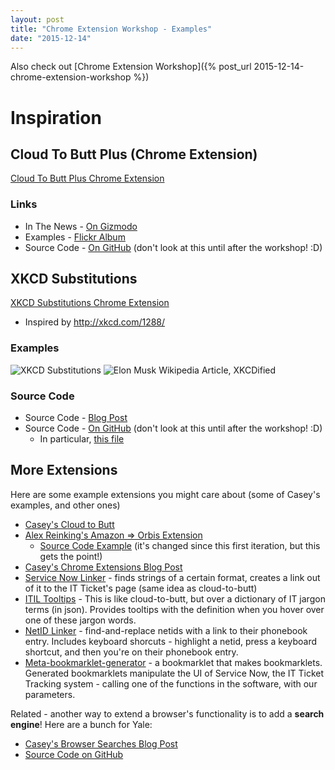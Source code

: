 ```yaml
---
layout: post
title: "Chrome Extension Workshop - Examples"
date: "2015-12-14"
---
```


Also check out
[Chrome Extension Workshop]({% post_url 2015-12-14-chrome-extension-workshop %})

# Inspiration

## Cloud To Butt Plus (Chrome Extension)
[Cloud To Butt Plus Chrome Extension](https://chrome.google.com/webstore/detail/cloud-to-butt-plus/apmlngnhgbnjpajelfkmabhkfapgnoai?hl=en)

### Links
- In The News - [On Gizmodo](http://gizmodo.com/a-chrome-extension-that-replaces-cloud-with-butts-w-1615813889)
- Examples - [Flickr Album](https://www.flickr.com/groups/cloud-to-butt/)
- Source Code - [On GitHub](https://github.com/hank/cloud-to-butt) (don't look at this until after the workshop! :D)

## XKCD Substitutions
[XKCD Substitutions Chrome Extension](https://chrome.google.com/webstore/detail/xkcdsub/glpaoenbjdiebkecnchcncjlbdchneif?hl=en-US)
- Inspired by http://xkcd.com/1288/

### Examples
![XKCD Substitutions](http://imgs.xkcd.com/comics/substitutions.png)
![Elon Musk Wikipedia Article, XKCDified](http://yspr.files.wordpress.com/2013/11/elon1.png)

### Source Code
- Source Code - [Blog Post](http://mattdickenson.com/2013/11/08/a-chrome-extension-for-xkcd-substitutions/)
- Source Code - [On GitHub](https://github.com/mcdickenson/xkcdsub) (don't look at this until after the workshop! :D)
  - In particular, [this file](https://github.com/mcdickenson/xkcdsub/blob/master/xkcdsub.js)

## More Extensions

Here are some example extensions you might care about (some of Casey's examples, and other ones)

- [Casey's Cloud to Butt](https://github.com/caseywatts/cloudtobutt)
- [Alex Reinking's Amazon => Orbis Extension](https://chrome.google.com/webstore/detail/yale-orbis-search/mobledlimodkcjhpmhfeoeeaicnodefo?hl=en)
  - [Source Code Example](http://pastebin.com/VQdV74qp) (it's changed since this first iteration, but this gets the point!)
- [Casey's Chrome Extensions Blog Post](http://caseywatts.github.io/2013/07/23/yale_chrome_extensions/)
- [Service Now Linker](https://github.com/caseywatts/Service-Now-Linker) - finds strings of a certain format, creates a link out of it to the IT Ticket's page (same idea as cloud-to-butt)
- [ITIL Tooltips](https://github.com/caseywatts/ITIL-Dictionary-Tooltips) - This is like cloud-to-butt, but over a dictionary of IT jargon terms (in json). Provides tooltips with the definition when you hover over one of these jargon words.
- [NetID Linker](https://github.com/caseywatts/NetID-Linker) - find-and-replace netids with a link to their phonebook entry. Includes keyboard shorcuts - highlight a netid, press a keyboard shortcut, and then you're on their phonebook entry.
- [Meta-bookmarklet-generator](https://github.com/YaleSTC/ServiceNowBookmarklets) - a bookmarklet that makes bookmarklets. Generated bookmarklets manipulate the UI of Service Now, the IT Ticket Tracking system - calling one of the functions in the software, with our parameters.

Related - another way to extend a browser's functionality is to add a **search engine**! Here are a bunch for Yale:
- [Casey's Browser Searches Blog Post](http://caseywatts.github.io/2013/07/23/yale_browser_searches/)
- [Source Code on GitHub](https://github.com/triplingual/yale-opensearch-extensions)
